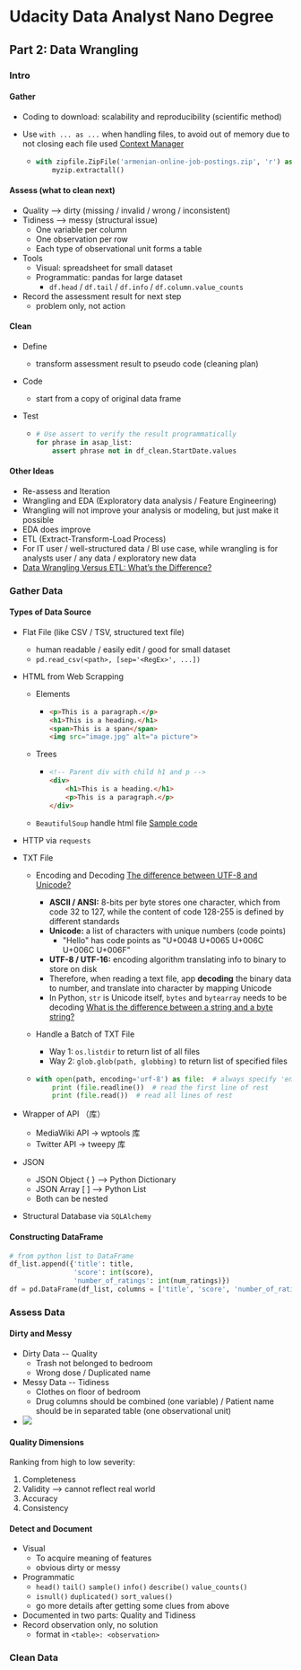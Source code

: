 # Udacity Data Analyst Nano Degree

## Part 2: Data Wrangling

### Intro

#### Gather

- Coding to download: scalability and reproducibility (scientific method)

- Use `with ... as ...` when handling files, to avoid out of memory due to not closing each file used     [Context Manager](https://jeffknupp.com/blog/2016/03/07/python-with-context-managers/)

  - ```python
    with zipfile.ZipFile('armenian-online-job-postings.zip', 'r') as myzip:
        myzip.extractall()
    ```


#### Assess (what to clean next)

- Quality --> dirty (missing / invalid / wrong / inconsistent)
- Tidiness --> messy (structural issue)
  - One variable per column
  - One observation per row
  - Each type of observational unit forms a table
- Tools
  - Visual: spreadsheet for small dataset
  - Programmatic: pandas for large dataset
    - `df.head` / `df.tail` / `df.info` / `df.column.value_counts` 
- Record the assessment result for next step
  - problem only, not action

#### Clean

- Define

  - transform assessment result to pseudo code (cleaning plan)

- Code

  - start from a copy of original data frame

- Test

  - ```python
    # Use assert to verify the result programmatically
    for phrase in asap_list:
        assert phrase not in df_clean.StartDate.values
    ```

#### Other Ideas

- Re-assess and Iteration
- Wrangling and EDA (Exploratory data analysis / Feature Engineering)
- Wrangling will not improve your analysis or modeling, but just make it possible
- EDA does improve
- ETL (Extract-Transform-Load Process)
- For IT user / well-structured data / BI use case, while wrangling is for analysts user / any data / exploratory new data 
- [Data Wrangling Versus ETL: What’s the Difference?](https://tdwi.org/articles/2017/02/10/data-wrangling-and-etl-differences.aspx)


### Gather Data

#### Types of Data Source

- Flat File (like CSV / TSV, structured text file)

  - human readable / easily edit / good for small dataset
  - `pd.read_csv(<path>, [sep='<RegEx>', ...])` 

- HTML from Web Scrapping

  - Elements

    - ```html
      <p>This is a paragraph.</p>
      <h1>This is a heading.</h1>
      <span>This is a span</span>
      <img src="image.jpg" alt="a picture">
      ```

  - Trees

    - ```html
      <!-- Parent div with child h1 and p -->
      <div>
          <h1>This is a heading.</h1>
          <p>This is a paragraph.</p>
      </div>
      ```

  - `BeautifulSoup` handle html file     [Sample code](../2_Wrangling_Code/gathering_html.ipynb)

- HTTP via `requests` 

- TXT File

  - Encoding and Decoding    [The difference between UTF-8 and Unicode?](http://www.polylab.dk/utf8-vs-unicode.html)
    - **ASCII / ANSI:** 8-bits per byte stores one character, which from code 32 to 127, while the content of code 128-255 is defined by different standards
    - **Unicode:** a list of characters with unique numbers (code points)
      - "Hello" has code points as "U+0048 U+0065 U+006C U+006C U+006F"
    - **UTF-8 / UTF-16:** encoding algorithm translating info to binary to store on disk
    - Therefore, when reading a text file, app **decoding** the binary data to number, and translate into character by mapping Unicode
    - In Python, `str` is Unicode itself, `bytes` and `bytearray` needs to be decoding     [What is the difference between a string and a byte string?](https://stackoverflow.com/questions/6224052/what-is-the-difference-between-a-string-and-a-byte-string)

  - Handle a Batch of TXT File

    - Way 1: `os.listdir` to return list of all files
    - Way 2: `glob.glob(path, globbing)` to return list of specified files

  - ```python
    with open(path, encoding='urf-8') as file:  # always specify 'encoding'
        print (file.readline())  # read the first line of rest
        print (file.read())  # read all lines of rest    
    ```

- Wrapper of API （库）

  - MediaWiki API → wptools 库
  - Twitter API → tweepy 库

- JSON

  - JSON Object { } --> Python Dictionary
  - JSON Array [ ] --> Python List
  - Both can be nested

- Structural Database via `SQLAlchemy` 

#### Constructing DataFrame

```python
# from python list to DataFrame
df_list.append({'title': title,
                'score': int(score),
                'number_of_ratings': int(num_ratings)})
df = pd.DataFrame(df_list, columns = ['title', 'score', 'number_of_ratings'])
```

### Assess Data

#### Dirty and Messy

- Dirty Data -- Quality
  - Trash not belonged to bedroom
  - Wrong dose / Duplicated name
- Messy Data -- Tidiness
  - Clothes on floor of bedroom
  - Drug columns should be combined (one variable) / Patient name should be in separated table (one observational unit)
- ![](https://d17h27t6h515a5.cloudfront.net/topher/2017/October/59dc65ad_screenshot-2017-10-10-02.10.18/screenshot-2017-10-10-02.10.18.png)

#### Quality Dimensions

Ranking from high to low severity:

1. Completeness
2. Validity --> cannot reflect real world
3. Accuracy
4. Consistency

#### Detect and Document

- Visual
  - To acquire meaning of features
  - obvious dirty or messy
- Programmatic
  - `head()` `tail()` `sample()` `info()` `describe()` `value_counts()` 
  - `isnull()` `duplicated()` `sort_values()` 
  - go more details after getting some clues from above
- Documented in two parts: Quality and Tidiness
- Record observation only, no solution
  - format in `<table>: <observation>`

### Clean Data

